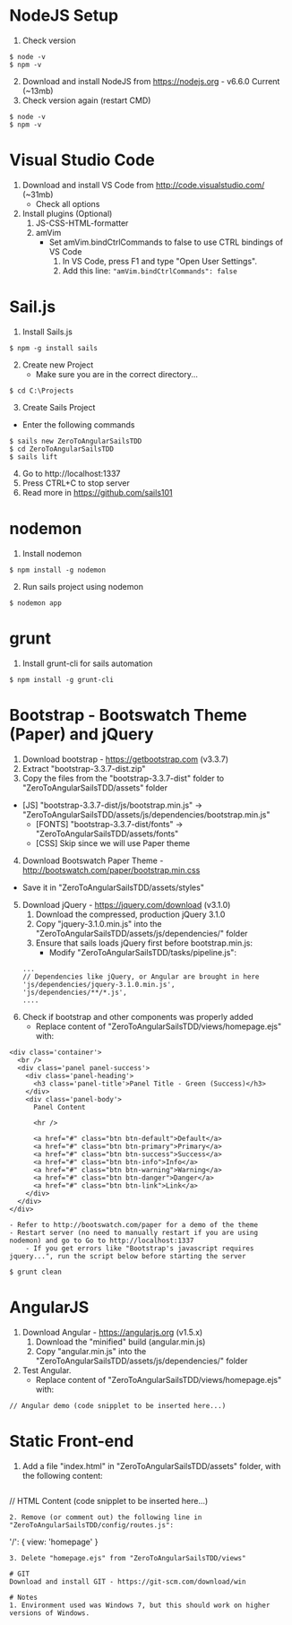 # NodeJS Setup

1. Check version
```
$ node -v
$ npm -v
```
2. Download and install NodeJS from https://nodejs.org - v6.6.0 Current (~13mb)
3. Check version again (restart CMD)
```
$ node -v
$ npm -v
```

# Visual Studio Code
1. Download and install VS Code from http://code.visualstudio.com/ (~31mb)
	- Check all options
2. Install plugins (Optional)
	1. JS-CSS-HTML-formatter
	2. amVim
		- Set amVim.bindCtrlCommands to false to use CTRL bindings of VS Code
			1. In VS Code, press F1 and type "Open User Settings".
			2. Add this line: ``` "amVim.bindCtrlCommands": false ```

# Sail.js
1. Install Sails.js
  ```
  $ npm -g install sails
  ```
2. Create new Project
	- Make sure you are in the correct directory...
  ```
  $ cd C:\Projects
  ```
3. Create Sails Project
  - Enter the following commands
  ```
  $ sails new ZeroToAngularSailsTDD
  $ cd ZeroToAngularSailsTDD
  $ sails lift
  ```
4. Go to http://localhost:1337
5. Press CTRL+C to stop server
6. Read more in https://github.com/sails101

# nodemon
1. Install nodemon
```
$ npm install -g nodemon
```
2. Run sails project using nodemon
```
$ nodemon app
```

# grunt
1. Install grunt-cli for sails automation
```
$ npm install -g grunt-cli
```

# Bootstrap - Bootswatch Theme (Paper) and jQuery
1. Download bootstrap - https://getbootstrap.com (v3.3.7)
2. Extract "bootstrap-3.3.7-dist.zip"
3. Copy the files from the "bootstrap-3.3.7-dist" folder to "ZeroToAngularSailsTDD/assets" folder
  - [JS] "bootstrap-3.3.7-dist/js/bootstrap.min.js" -> "ZeroToAngularSailsTDD/assets/js/dependencies/bootstrap.min.js"
	- [FONTS] "bootstrap-3.3.7-dist/fonts" -> "ZeroToAngularSailsTDD/assets/fonts"
	- [CSS] Skip since we will use Paper theme
4. Download Bootswatch Paper Theme - http://bootswatch.com/paper/bootstrap.min.css
  - Save it in "ZeroToAngularSailsTDD/assets/styles"
5. Download jQuery - https://jquery.com/download (v3.1.0)
	1. Download the compressed, production jQuery 3.1.0
	2. Copy "jquery-3.1.0.min.js" into the "ZeroToAngularSailsTDD/assets/js/dependencies/" folder
	3. Ensure that sails loads jQuery first before bootstrap.min.js:
		- Modify "ZeroToAngularSailsTDD/tasks/pipeline.js":
    ```
    ...
    // Dependencies like jQuery, or Angular are brought in here
    'js/dependencies/jquery-3.1.0.min.js',
    'js/dependencies/**/*.js',
    ....
    ```			
6. Check if bootstrap and other components was properly added
	- Replace content of "ZeroToAngularSailsTDD/views/homepage.ejs" with:
  ```
  <div class='container'>
    <br />
    <div class='panel panel-success'>
      <div class='panel-heading'>
        <h3 class='panel-title'>Panel Title - Green (Success)</h3>
      </div>
      <div class='panel-body'>
        Panel Content

        <hr />

        <a href="#" class="btn btn-default">Default</a>
        <a href="#" class="btn btn-primary">Primary</a>
        <a href="#" class="btn btn-success">Success</a>
        <a href="#" class="btn btn-info">Info</a>
        <a href="#" class="btn btn-warning">Warning</a>
        <a href="#" class="btn btn-danger">Danger</a>
        <a href="#" class="btn btn-link">Link</a>
      </div>
    </div>
  </div>
  ```
	- Refer to http://bootswatch.com/paper for a demo of the theme
	- Restart server (no need to manually restart if you are using nodemon) and go to Go to http://localhost:1337
		- If you get errors like "Bootstrap's javascript requires jquery...", run the script below before starting the server
```
$ grunt clean
```

# AngularJS
1. Download Angular - https://angularjs.org (v1.5.x)
	1. Download the "minified" build (angular.min.js)
	2. Copy "angular.min.js" into the "ZeroToAngularSailsTDD/assets/js/dependencies/" folder
2. Test Angular.
	- Replace content of "ZeroToAngularSailsTDD/views/homepage.ejs" with:
  ```
  // Angular demo (code snipplet to be inserted here...)
  ```
# Static Front-end
1. Add a file "index.html" in "ZeroToAngularSailsTDD/assets" folder, with the following content:
	  ```
  // HTML Content (code snipplet to be inserted here...)
  ```
2. Remove (or comment out) the following line in "ZeroToAngularSailsTDD/config/routes.js":
```
'/': {
	view: 'homepage'
}
```
3. Delete "homepage.ejs" from "ZeroToAngularSailsTDD/views"

# GIT
Download and install GIT - https://git-scm.com/download/win 

# Notes
1. Environment used was Windows 7, but this should work on higher versions of Windows.
